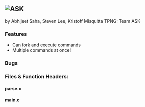 ## ![ASK](https://i.imgur.com/Sk5asn7.gif)
by Abhijeet Saha, Steven Lee, Kristoff Misquitta
TPNG: Team ASK

### Features
- Can fork and execute commands
- Multiple commands at once!

### Bugs

### Files & Function Headers:

#### parse.c
#### main.c
